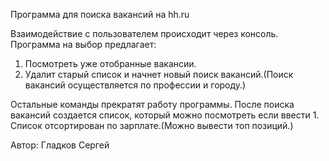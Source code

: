 Программа для поиска вакансий на hh.ru

Взаимодействие с пользователем происходит через консоль. Программа на выбор предлагает:

1. Посмотреть уже отобранные вакансии.
2. Удалит старый список и начнет новый поиск вакансий.(Поиск вакансий осуществляется по профессии и городу.)

Остальные команды прекратят работу программы.
После поиска вакансий создается список, который можно посмотреть если ввести 1.
Список отсортирован по зарплате.(Можно вывести топ позиций.)

Автор: Гладков Сергей
